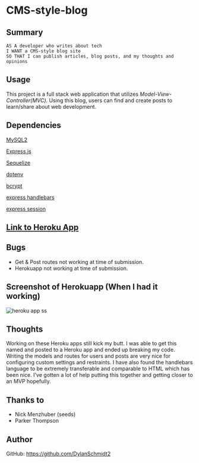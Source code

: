 # CMS-style-blog

## Summary
```
AS A developer who writes about tech
I WANT a CMS-style blog site
SO THAT I can publish articles, blog posts, and my thoughts and opinions
```
## Usage
This project is a full stack web application that utilizes *Model-View-Controller(MVC)*. Using this blog, users can find and create posts to learn/share about web development.
## Dependencies
[MySQL2](https://www.npmjs.com/package/mysql2/)

[Express.js](https://www.npmjs.com/package/express/)

[Sequelize](https://www.npmjs.com/package/sequelize/)

[dotenv](https://www.npmjs.com/package/dotenv/)

[bcrypt](https://www.npmjs.com/package/bcrypt/)

[express handlebars](https://www.npmjs.com/package/express-handlebars/)

[express session](https://www.npmjs.com/package/express-session/)

## [Link to Heroku App](https://CMS-style-blog.herokuapp.com/)

## Bugs

 * Get & Post routes not working at time of submission.
 * Herokuapp not working at time of submission.
## Screenshot of Herokuapp (When I had it working)
![heroku app ss](https://user-images.githubusercontent.com/109780961/213991483-08088a88-2156-4730-b252-43c35c953229.PNG)
## Thoughts
Working on these Heroku apps still kick my butt. I was able to get this named and posted to a Heroku app and ended up breaking my code. Writing the models and routes for users and posts are very nice for configuring custom settings and restraints. I have also found the handlebars language to be extremely transferable and comparable to HTML which has been nice. I've gotten a lot of help putting this together and getting closer to an MVP hopefully.
## Thanks to
* Nick Menzhuber (seeds)
* Parker Thompson
## Author
GitHub: https://github.com/DylanSchmidt2
